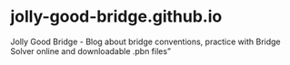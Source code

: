 # jolly-good-bridge.github.io
Jolly Good Bridge - Blog about bridge conventions, practice with Bridge Solver online and downloadable .pbn files”
